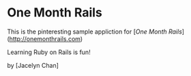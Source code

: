 # One Month Rails

This is the pinteresting sample appliction for [*One Month Rails*] (http://onemonthrails.com)

Learning Ruby on Rails is fun!

by [Jacelyn Chan]